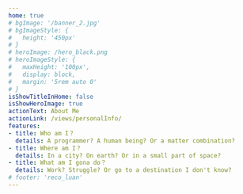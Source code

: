```yaml
---
home: true
# bgImage: '/banner_2.jpg'
# bgImageStyle: {
#   height: '450px'
# }
# heroImage: /hero_black.png
# heroImageStyle: {
#   maxHeight: '100px',
#   display: block,
#   margin: '5rem auto 0'
# }
isShowTitleInHome: false
isShowHeroImage: true
actionText: About Me
actionLink: /views/personalInfo/
features:
- title: Who am I？
  details: A programmer? A human being? Or a matter combination?
- title: Where am I？
  details: In a city? On earth? Or in a small part of space?
- title: What am I gona do？
  details: Work? Struggle? Or go to a destination I don't know?
# footer: 'reco_luan'
---
```

